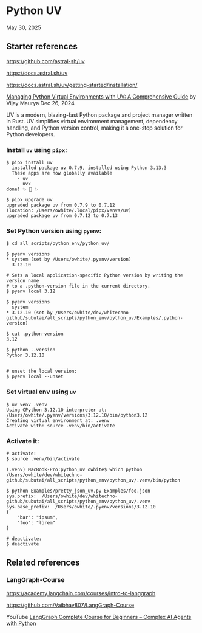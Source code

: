 Python UV
=========
May 30, 2025

Starter references
------------------

<https://github.com/astral-sh/uv>

<https://docs.astral.sh/uv>

<https://docs.astral.sh/uv/getting-started/installation/>

[Managing Python Virtual Environments with UV: A Comprehensive Guide](
https://medium.com/@vkmauryavk/managing-python-virtual-environments-with-uv-a-comprehensive-guide-ac74d3ad8dff
) by Vijay Maurya Dec 26, 2024

UV is a modern, blazing-fast Python package and project manager written in Rust.
UV simplifies virtual environment management, dependency handling, and Python
version control, making it a one-stop solution for Python developers.

### Install `uv` using `pipx`:
```text
$ pipx install uv
  installed package uv 0.7.9, installed using Python 3.13.3
  These apps are now globally available
    - uv
    - uvx
done! ✨ 🌟 ✨

$ pipx upgrade uv
upgraded package uv from 0.7.9 to 0.7.12 
(location: /Users/owhite/.local/pipx/venvs/uv)
upgraded package uv from 0.7.12 to 0.7.13
```

### Set Python version using `pyenv`:
```text
$ cd all_scripts/python_env/python_uv/

$ pyenv versions
* system (set by /Users/owhite/.pyenv/version)
  3.12.10

# Sets a local application-specific Python version by writing the version name 
# to a .python-version file in the current directory.
$ pyenv local 3.12

$ pyenv versions
  system
* 3.12.10 (set by /Users/owhite/dev/whitechno-github/subutai/all_scripts/python_env/python_uv/Examples/.python-version)

$ cat .python-version 
3.12

$ python --version
Python 3.12.10


# unset the local version:
$ pyenv local --unset
```

### Set virtual env using `uv`
```text
$ uv venv .venv
Using CPython 3.12.10 interpreter at: /Users/owhite/.pyenv/versions/3.12.10/bin/python3.12
Creating virtual environment at: .venv
Activate with: source .venv/bin/activate
```

### Activate it:
```text
# activate:
$ source .venv/bin/activate

(.venv) MacBook-Pro:python_uv owhite$ which python
/Users/owhite/dev/whitechno-github/subutai/all_scripts/python_env/python_uv/.venv/bin/python

$ python Examples/pretty_json_uv.py Examples/foo.json 
sys.prefix:  /Users/owhite/dev/whitechno-github/subutai/all_scripts/python_env/python_uv/.venv
sys.base_prefix:  /Users/owhite/.pyenv/versions/3.12.10
{
    "bar": "ipsum",
    "foo": "lorem"
}

# deactivate:
$ deactivate
```

Related references
------------------

### LangGraph-Course

<https://academy.langchain.com/courses/intro-to-langgraph>

<https://github.com/Vaibhav807/LangGraph-Course>

YouTube
[LangGraph Complete Course for Beginners – Complex AI Agents with Python](
https://www.youtube.com/watch?v=jGg_1h0qzaM)

